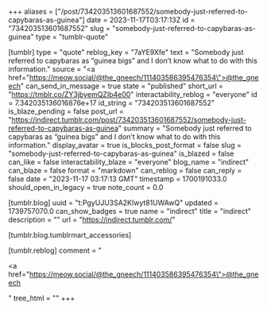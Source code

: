 +++
aliases = ["/post/734203513601687552/somebody-just-referred-to-capybaras-as-guinea"]
date = 2023-11-17T03:17:13Z
id = "734203513601687552"
slug = "somebody-just-referred-to-capybaras-as-guinea"
type = "tumblr-quote"

[tumblr]
type = "quote"
reblog_key = "7aYE9Xfe"
text = "Somebody just referred to capybaras as &ldquo;guinea bigs&rdquo; and I don&rsquo;t know what to do with this information."
source = "<a href=\"https://meow.social/@the_gneech/111403586395476354\">@the_gneech</a>"
can_send_in_message = true
state = "published"
short_url = "https://tmblr.co/ZY3jbyemQZIb4e00"
interactability_reblog = "everyone"
id = 7.342035136016876e+17
id_string = "734203513601687552"
is_blaze_pending = false
post_url = "https://indirect.tumblr.com/post/734203513601687552/somebody-just-referred-to-capybaras-as-guinea"
summary = "Somebody just referred to capybaras as “guinea bigs” and I don’t know what to do with this information."
display_avatar = true
is_blocks_post_format = false
slug = "somebody-just-referred-to-capybaras-as-guinea"
is_blazed = false
can_like = false
interactability_blaze = "everyone"
blog_name = "indirect"
can_blaze = false
format = "markdown"
can_reblog = false
can_reply = false
date = "2023-11-17 03:17:13 GMT"
timestamp = 1700191033.0
should_open_in_legacy = true
note_count = 0.0

[tumblr.blog]
uuid = "t:PgyUJU3SA2Klwyt81UWAwQ"
updated = 1739757070.0
can_show_badges = true
name = "indirect"
title = "indirect"
description = ""
url = "https://indirect.tumblr.com/"

[tumblr.blog.tumblrmart_accessories]

[tumblr.reblog]
comment = "<p><a href=\"https://meow.social/@the_gneech/111403586395476354\">@the_gneech</a></p>"
tree_html = ""
+++
